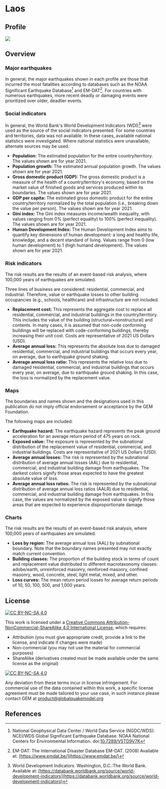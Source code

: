 # Laos

## Profile
![](seismic_risk_profile_Laos.png)

## Overview

### Major earthquakes

In general, the major earthquakes shown in each profile are those that incurred the most fatalities according to databases such as the NOAA Significant Earthquake Database[^1] and EM-DAT[^2]. For countries with numerous earthquakes, more recent deadly or damaging events were prioritized over older, deadlier events.

### Social indicators

In general, the World Bank's World Development Indicators (WDI)[^3] were used as the source of the social indicators presented. For some countries and territories, data was not available. In these cases, available national statistics were investigated. Where national statistics were unavailable, alternate sources may be used.

- **Population:** The estimated population for the entire country/territory. The values shown are for year 2021.
- **Population growth:** The estimated annual population growth. The values shown are for year 2021.
- **Gross domestic product (GDP):** The gross domestic product is a measure of the health of a country/territory's economy, based on the market value of finished goods and services produced within its boundaries. The values shown are for year 2021.
- **GDP per capita:** The estimated gross domestic product for the entire country/territory normalized by the total population (i.e., breaking down the value per person). The values shown are for year 2021.
- **Gini index:** The Gini index measures income/wealth inequality, with values ranging from 0% (perfect equality) to 100% (perfect inequality). The values shown are for year 2021.
- **Human Development Index:**  The Human Development Index aims to quantify key dimensions of human development: a long and healthy life, knowledge, and a decent standard of living. Values range from 0 (low human development) to 1 (high humand development). The values shown are for year 2021.

### Risk indicators

The risk results are the results of an event-based risk analysis, where 100,000 years of earthquakes are simulated.

Three lines of business are considered: residential, commercial, and industrial. Therefore, value or earthquake losses to other building occupancies (e.g., schools, healthcare) and infrastructure are not included.

- **Replacement cost:** This represents the aggregate cost to replace all residential, commercial, and industrial buildings in the country/territory. This includes the value of the building (structural+nonstructural) and contents. In many cases, it is assumed that non-code conforming buildings will be replaced with code-conforming buildings, thereby increasing their unit cost. Costs are representative of 2021 US Dollars (USD).
- **Average annual loss:** This represents the absolute loss due to damaged residential, commercial, and industrial buildings that occurs every year, on average, due to earthquake ground shaking.
- **Average annual loss ratio:** This represents the relative loss due to damaged residential, commercial, and industrial buildings that occurs every year, on average, due to earthquake ground shaking. In this case, the loss is normalized by the replacement value.

### Maps

The boundaries and names shown and the designations used in this publication do not imply official endorsement or acceptance by the GEM Foundation.

The following maps are included: 

- **Earthquake hazard:** The earthquake hazard represents the peak ground acceleration for an average return period of 475 years on rock.
- **Exposed value:** The exposure is represented by the subnational distribution of the replacement value of residential, commercial, and industrial buildings. Costs are representative of 2021 US Dollars (USD).
- **Average annual losses:** The risk is represented by the subnational distribution of average annual losses (AAL) due to residential, commercial, and industrial building damage from earthquakes. The darkest colors signify those areas expected to have the greatest absolute value of loss.
- **Average annual loss ratios:** The risk is represented by the subnational distribution of average annual loss ratios (AALR) due to residential, commercial, and industrial building damage from earthquakes. In this case, the values are normalized by the exposed value to signify those areas that are expected to experience disproportionate damage.

### Charts

The risk results are the results of an event-based risk analysis, where 100,000 years of earthquakes are simulated.

- **Loss by region:** The average annual loss (AAL) by subnational boundary. Note that the boundary names presented may not exactly match current convention.
- **Building classes:** The proportion of the  building stock in terms of count and replacement value distributed to different macrotaxonomy classes: adobe/earth, unreinforced masonry, reinforced masonry, confined masonry, wood, concrete, steel, light metal, mixed, and other.
- **Loss curves:** The mean return period losses for average return periods of 10, 50, 100, 500, and 1,000 years.

## License
[![CC BY-NC-SA 4.0][cc-by-nc-sa-shield]][cc-by-nc-sa]

This work is licensed under a
[Creative Commons Attribution-NonCommercial-ShareAlike 4.0 International License][cc-by-nc-sa], which requires:

* Attribution (you must give appropriate credit, provide a link to the license, and indicate if changes were made)
* Non-commercial (you may not use the material for commercial purposes)
* ShareAlike (derivatives created must be made available under the same license as the original)

[![CC BY-NC-SA 4.0][cc-by-nc-sa-image]][cc-by-nc-sa]

[cc-by-nc-sa]: http://creativecommons.org/licenses/by-nc-sa/4.0/
[cc-by-nc-sa-image]: https://licensebuttons.net/l/by-nc-sa/4.0/88x31.png
[cc-by-nc-sa-shield]: https://img.shields.io/badge/License-CC%20BY--NC--SA%204.0-lightgrey.svg

Any deviation from these terms incur in license infringement. For commercial use of the data contained within this work, a specific license agreement must be made tailored to your use case, in such instance please contact GEM at product@globalquakemodel.org

## References

[^1]: National Geophysical Data Center / World Data Service (NGDC/WDS): NCEI/WDS Global Significant Earthquake Database. NOAA National Centers for Environmental Information. doi:[10.7289/V5TD9V7K](https://doi.org/10.7289/V5TD9V7K)

[^2]: EM-DAT: The International Disaster Database EM-DAT. (2008) Available at: [https://www.emdat.be/](https://www.emdat.be/)

[^3]: World Development Indicators. Washington, D.C.:The World Bank. Available at: [https://databank.worldbank.org/source/world-development-indicators](https://databank.worldbank.org/source/world-development-indicators)
